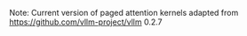 Note: Current version of paged attention kernels adapted from https://github.com/vllm-project/vllm 0.2.7